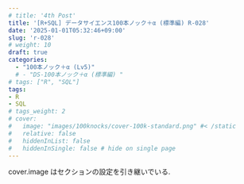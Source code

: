 ```yaml
---
# title: '4th Post'
title: '[R+SQL] データサイエンス100本ノック＋α (標準編) R-028'
date: '2025-01-01T05:32:46+09:00'
slug: 'r-028'
# weight: 10
draft: true
categories: 
  - "100本ノック＋α (Lv5)"
  # - "DS-100本ノック＋α (標準編) "
# tags: ["R", "SQL"]
tags: 
- R
- SQL
# tags_weight: 2
# cover:
#   image: "images/100knocks/cover-100k-standard.png" #< /static
#   relative: false
#   hiddenInList: false
#   hiddenInSingle: false # hide on single page
---
```


cover.image はセクションの設定を引き継いでいる.

<!--more-->
